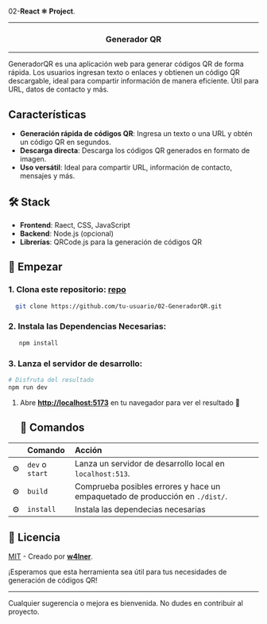 <br align="left">02-**React ⚛ Project**.<br/>
 <hr/>

<h3 align="center"> Generador QR
</h3> 
<!-- ⭐ --> 
<hr/>


GeneradorQR es una aplicación web para generar códigos QR de forma rápida. Los usuarios ingresan texto o enlaces y obtienen un código QR descargable, ideal para compartir información de manera eficiente. Útil para URL, datos de contacto y más.

## Características

- **Generación rápida de códigos QR**: Ingresa un texto o una URL y obtén un código QR en segundos.
- **Descarga directa**: Descarga los códigos QR generados en formato de imagen.
- **Uso versátil**: Ideal para compartir URL, información de contacto, mensajes y más.

## 🛠️ Stack

- **Frontend**: Raect, CSS, JavaScript
- **Backend**: Node.js (opcional)
- **Librerías**: QRCode.js para la generación de códigos QR

## 🚀 Empezar

### 1. Clona este repositorio: [repo](https://github.com/tu-usuario/02-GeneradorQR)

  ```bash
    git clone https://github.com/tu-usuario/02-GeneradorQR.git
  ```

### 2. Instala las Dependencias Necesarias:
 ```bash
    npm install
  ```
### 3. Lanza el servidor de desarrollo:
```bash
# Disfruta del resultado
npm run dev
```

1. Abre [**http://localhost:5173**](http://localhost:5173/) en tu navegador para ver el resultado 🚀

   ## 🧞 Comandos

|     | Comando          | Acción                                        |
| :-- | :--------------- | :-------------------------------------------- |
| ⚙️  | `dev` o `start` | Lanza un servidor de desarrollo local en  `localhost:513`.  |
| ⚙️  | `build`          | Comprueba posibles errores y hace un empaquetado de producción en `./dist/`.      |
| ⚙️  | `install`        | Instala las dependecias necesarias |



## 🔑 Licencia

[MIT](LICENSE.txt) - Creado por [**w4lner**]([https://midu.dev](https://github.com/w4lner)).

¡Esperamos que esta herramienta sea útil para tus necesidades de generación de códigos QR!

---

Cualquier sugerencia o mejora es bienvenida. No dudes en contribuir al proyecto.
